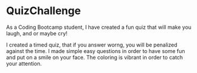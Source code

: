 # QuizChallenge
As a Coding Bootcamp student, I have created a fun quiz that will make you laugh, and or maybe cry!

I created a timed quiz, that if you answer worng, you will be penalized against the time.
I made simple easy questions in order to have some fun and put on a smile on your face.
The coloring is vibrant in order to catch your attention.

